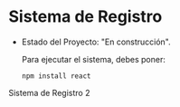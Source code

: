 <h1>Sistema de Registro</h1>

- Estado del Proyecto: "En construcción".

  Para ejecutar el sistema, debes poner:

  ```npm install react```

Sistema de Registro 2
